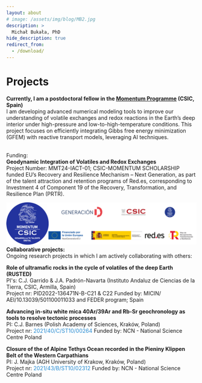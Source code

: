 ```yaml
---
layout: about
# image: /assets/img/blog/MB2.jpg
description: >
  Michał Bukała, PhD
hide_description: true
redirect_from:
  - /download/
---
```


# Projects
<b> Currently, I am a postdoctoral fellow in the [Momentum Programme](https://momentum.csic.es/en/momentum-program/) (CSIC, Spain) </b><br>
I am developing advanced numerical modeling tools to improve our understanding of volatile exchanges and redox reactions in the Earth’s deep interior under high-pressure and low-to-high-temperature conditions. This project focuses on efficiently integrating Gibbs free energy minimization (GFEM) with reactive transport models, leveraging AI techniques.<br><br>

Funding: <br> 
<b> Geodynamic Integration of Volatiles and Redox Exchanges </b><br>
Project Number: MMT24-IACT-01; CSIC-MOMENTUM SCHOLARSHIP funded EU’s Recovery and Resilience Mechanism – Next Generation, as part of the talent attraction and retention programs of Red.es, corresponding to Investment 4 of Component 19 of the Recovery, Transformation, and Resilience Plan (PRTR).

<img src="/assets/img/blog/momentum.png" alt="Momentum" style="width: 650px; float: left; margin-right: 45px;"> 
<br><br><br><br><br><br>



<b> Collaborative projects: </b><br>
Ongoing research projects in which I am actively collaborating with others:<br>

<b>Role of ultramafic rocks in the cycle of volatiles of the deep Earth (RUSTED)</b><br>
PI's: C.J. Garrido & J.A. Padrón-Navarta (Instituto Andaluz de Ciencias de la Tierra, CSIC, Armilla, Spain)<br>
Project nr: PID2022-136471N-B-C21 & C22
Funded by: MICIN/ AEI/10.13039/501100011033 and FEDER program; Spain

<b>Advancing in-situ white mica 40Ar/39Ar and Rb-Sr geochronology as tools to resolve tectonic processes</b><br>
PI: C.J. Barnes (Polish Academy of Sciences, Kraków, Poland)<br>
Project nr: <a href="https://projekty.ncn.gov.pl/en/index.php?projekt_id=511414" style="color: rgb(38,139,210); text-decoration: none;"> 2021/40/C/ST10/00264 </a> 
Funded by: NCN - National Science Centre Poland

<b>Closure of the of Alpine Tethys Ocean recorded in the Pieniny Klippen Belt of the Western Carpathians</b><br>
PI: J. Majka (AGH University of Krakow, Kraków, Poland)<br>
Project nr: <a href="https://projekty.ncn.gov.pl/en/index.php?projekt_id=540940" style="color: rgb(38,139,210); text-decoration: none;"> 2021/43/B/ST10/02312 </a> 
Funded by: NCN - National Science Centre Poland